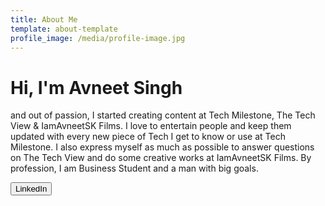 ```yaml
---
title: About Me
template: about-template
profile_image: /media/profile-image.jpg
---
```

# Hi, I'm Avneet Singh

and out of passion, I started creating content at Tech Milestone, The Tech View & IamAvneetSK Films. I love to entertain people and keep them updated with every new piece of Tech I get to know or use at Tech Milestone. I also express myself as much as possible to answer questions on The Tech View and do some creative works at IamAvneetSK Films. By profession, I am Business Student and a man with big goals.



<button onclick="document.location='https://www.linkedin.com/in/iamavneetsk'">LinkedIn</button>